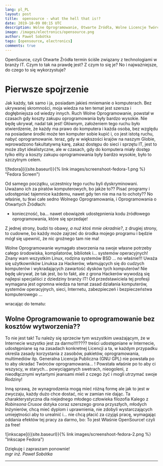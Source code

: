 ```yaml
---
lang: pl_PL
layout: post
title:  opensource - what the hell that is!?
date: 2019-10-09 00:15 UTC 
description: Wolne Oprogramowanie, Otwarte Źródła, Wolne Licencje Twórcze, Generalna Licencja Publiczna -> te zagadnienia dla wielu są nadal obcymi wyrażeniami, obcymi w ich słownictwie, sposobie myślenia, wyrażania się ...
image: /images/electronics/opensource.png
author: Paweł Sobótka
tags: [opensource, electronics]
comments: true
---
```

OpenSource, czyli Otwarte Źródła termin ściśle związany z technologiami w branży IT. Czym to tak na prawdę jest? Z czym to się je? No i najważniejsze, do czego to się wykorzystuje?

# Pierwsze spojrzenie

Jak każdy, tak samo i ja, posiadam jakieś mniemanie o komputerach. Bez ukrywanej skromności, moja wiedza na ten temat jest szersza i dogłębniejsza od wiedzy innych. Ruch Wolne Oprogramowanie, powstał w czasach gdy koszty zakupu oprogramowania były bardzo wysokie. Nie będę ukrywał, nadal tak jest! Głównym, założeniem tego ruchu było stwierdzenie, że każdy ma prawo do komputera i każda osoba, bez względu na posiadane środki może ten komputer sobie kupić i, co jest istotą ruchu, nabyć oprogramowanie. teraz, gdy w większości krajów na naszym Globie, wprowadzono fakultatywną karę, zakaz dostępu do sieci i sprzętu IT, jest to może zbyt idealistyczne, ale w czasach, gdy do komputera miały dostęp tylko elity a koszty zakupu oprogramowania były bardzo wysokie, było to szczytnym celem.

![fedora]({{site.baseurl}}{% link images/screenshoot-fedora-1.png %} "Fedora Screen")

Od samego początku, uczestnicy tego ruchu byli dyskryminowani. Uważano ich za piratów komputerowych, bo jakże to?? Pisać programy i udostępniać tajemnice każdemu, nawet gdy ten nie ma na to ochoty?? No właśnie, tu tkwi całe sedno Wolnego Oprogramowania, i Oprogramowania o Otwartych Źródłach:

- konieczność, ba... nawet obowiązek udostępnienia kodu źródłowego oprogramowania, które się sprzedaje!

Z jednej strony, budzi to obawy, _a nuż ktoś mnie okradnie?_, z drugiej strony, to cudowne, bo każdy może zajrzeć do środka mojego programu i będzie mógł się upewnić, że nic groźnego tam nie ma!

Wolne Oprogramowanie wymagało stworzenia na swoje własne potrzeby całego środowiska, kompilatorów, bibliotek i... systemów operacyjnych! Znany wam wszystkim Linux, rodzina systemów BSD ... no właśnie!!! Uważa się użytkowników Linuksa za Hackerów, włamujących się do cudzych komputerów i wykradających zawartość dysków tych komputerów! Nie będę ukrywał, że tak jest, bo to fakt, ale z grona Hackerów wywodzą się najlepsi specjaliści z dziedziny branży IT! Od przedstawiciela tej profesji wymagana jest ogromna wiedza na temat zasad działania komputerów, systemów operacyjnych, sieci, Internetu, zabezpieczeń i bezpieczeństwa komputerowego ...

wracając do tematu:

## Wolne Oprogramowanie to oprogramowanie bez kosztów wytworzenia??

To nie jest tak! Tu należy się sprzeciw tym wszystkim uważającym, że w Internecie wszystko jest za darmo!!!!???? treści udostępniane w Internecie, udostępniane są na zasadach konkretnej Licencji a ta, w każdym przypadku określa zasady korzystania z zasobów, pakietów, oprogramowania, multimediów itp. Generalna Licencja Publiczna (GNU GPL) nie powstała po to aby okradać Twórców oprogramowania... ! Powstała właśnie po to aby ci wszyscy, w starych... powyciąganych swetrach, nieogoleni, z nieodłącznymi wytartymi jeansami mieli z czego żyć i mogli utrzymać swoje Rodziny!

Inną sprawą, że wynagrodzenia mogą mieć różną formę ale jak to jest w zwyczaju, każdy dużo chce dostać, nic w zamian nie dając. Ta charakterystyczna dla niejednego młodego człowieka filozofia Kalego z _Robinsona Crusoe_ dotyka coraz szerszego grona przyszłych, młodych Inżynierów, chcą mieć dyplom i uprawnienia, nie zdobyli wystarczających umiejętności aby to urealnić i... nie chcą płacić za czyjąś pracę, wymagając oddania efektów tej pracy za darmo, bo: To jest Właśnie OpenSource! czyli za free!

![inkscape]({{site.baseurl}}{% link images/screenshoot-fedora-2.png %} "Inkscape Fedora")


Dziękuję i zapraszam ponownie!  
_mgr inż. Paweł Sobótka_
- - - 
